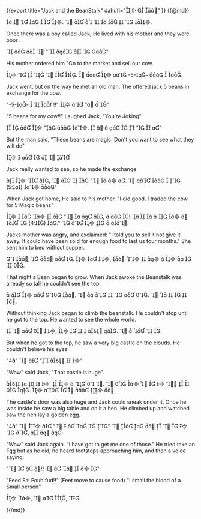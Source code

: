 {{export
title="Jack and the BeanStalk"
dahufi="  "
}}
{{@md}}

      .         .

Once there was a boy called Jack, He lived with his mother and they were poor .

    "    ".

His mother ordered him "Go to the market and sell our cow.

      .     -5--   .

Jack went, but on the way he met an old man. The offered jack 5 beans in exchange for the cow.

"-5--   f !!"   " "

"5 beans for my cow!!" Laughed Jack, "You're Joking"

    "  .         "

But the man said, "These beans are magic. Don't you want to see what they will do"

      

Jack really wanted to see, so he made the exchange.

   ,     "   .      (5:)  "

When Jack got home, He said to his mother. "I did good. I traded the cow for 5 Magic beans"

      "   ,   !!          (4:) ."      .

Jacks mother was angry, and exclaimed: "I told you to sell it not give it away. It could have been sold for enough food to last us four months."  She sent him to bed without supper.

 ,    .   ,          .

That night a Bean began to grow. When Jack awoke the Beanstalk was already so tall he couldn't see the top.

     .       .      .

Without thinking Jack began to climb the beanstalk. He couldn't stop until he got to the top. He wanted to see the whole world.

    ,      .     .

But when he got to the top, he saw a very big castle on the clouds. He couldn't believe his eyes.

""   "   "

"Wow" said Jack, "That castle is huge".

    ,      .           .       .

The castle's door was also huge and Jack could sneak under it. Once he was inside he saw a big table and on it a hen. He climbed up and watched saw the hen lay a golden egg.

""    "     "          ,   :

"Wow" said Jack again. "I have got to get me one of those." He tried take an Fgg but as he did, he heard footsteps approaching him, and then a voice saying:

"   !!      "  

"Feed Fai Foub fud!!" (Feet move to cause food) "I small the blood of a Small person"

 ,    , . 



{{/md}}
